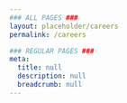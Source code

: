 ```yaml
---
### ALL PAGES ###
layout: placeholder/careers
permalink: /careers

### REGULAR PAGES ###
meta:
  title: null
  description: null
  breadcrumb: null
---
```

